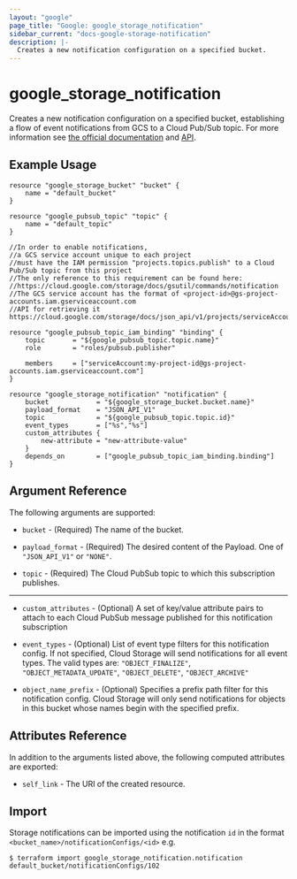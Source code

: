```yaml
---
layout: "google"
page_title: "Google: google_storage_notification"
sidebar_current: "docs-google-storage-notification"
description: |-
  Creates a new notification configuration on a specified bucket.
---
```


# google\_storage\_notification

Creates a new notification configuration on a specified bucket, establishing a flow of event notifications from GCS to a Cloud Pub/Sub topic.
 For more information see 
[the official documentation](https://cloud.google.com/storage/docs/pubsub-notifications) 
and 
[API](https://cloud.google.com/storage/docs/json_api/v1/notifications).

## Example Usage

```hcl
resource "google_storage_bucket" "bucket" {
	name = "default_bucket"
}
		
resource "google_pubsub_topic" "topic" {
	name = "default_topic"
}

//In order to enable notifications,
//a GCS service account unique to each project
//must have the IAM permission "projects.topics.publish" to a Cloud Pub/Sub topic from this project
//The only reference to this requirement can be found here:
//https://cloud.google.com/storage/docs/gsutil/commands/notification
//The GCS service account has the format of <project-id>@gs-project-accounts.iam.gserviceaccount.com
//API for retrieving it https://cloud.google.com/storage/docs/json_api/v1/projects/serviceAccount/get

resource "google_pubsub_topic_iam_binding" "binding" {
	topic       = "${google_pubsub_topic.topic.name}"
	role        = "roles/pubsub.publisher"
		  
	members     = ["serviceAccount:my-project-id@gs-project-accounts.iam.gserviceaccount.com"]
}

resource "google_storage_notification" "notification" {
	bucket            = "${google_storage_bucket.bucket.name}"
	payload_format    = "JSON_API_V1"
	topic             = "${google_pubsub_topic.topic.id}"
	event_types       = ["%s","%s"]
	custom_attributes {
		new-attribute = "new-attribute-value"
	}
	depends_on        = ["google_pubsub_topic_iam_binding.binding"]
}
```

## Argument Reference

The following arguments are supported:

* `bucket` - (Required) The name of the bucket.

* `payload_format` - (Required) The desired content of the Payload. One of `"JSON_API_V1"` or `"NONE"`.

* `topic` - (Required) The Cloud PubSub topic to which this subscription publishes.

- - -

* `custom_attributes` - (Optional)  A set of key/value attribute pairs to attach to each Cloud PubSub message published for this notification subscription

* `event_types` - (Optional) List of event type filters for this notification config. If not specified, Cloud Storage will send notifications for all event types. The valid types are: `"OBJECT_FINALIZE"`, `"OBJECT_METADATA_UPDATE"`, `"OBJECT_DELETE"`, `"OBJECT_ARCHIVE"`

* `object_name_prefix` - (Optional) Specifies a prefix path filter for this notification config. Cloud Storage will only send notifications for objects in this bucket whose names begin with the specified prefix.

## Attributes Reference

In addition to the arguments listed above, the following computed attributes are
exported:

* `self_link` - The URI of the created resource.

## Import

Storage notifications can be imported using the notification `id` in the format `<bucket_name>/notificationConfigs/<id>` e.g.

```
$ terraform import google_storage_notification.notification default_bucket/notificationConfigs/102
```




